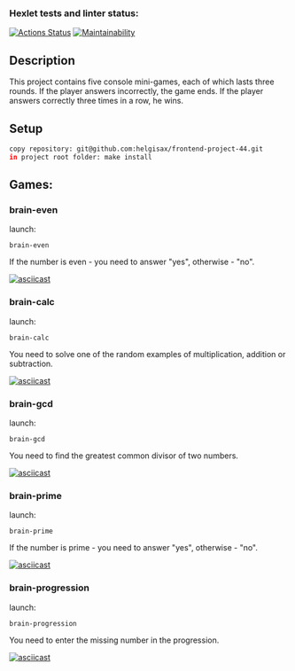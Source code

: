### Hexlet tests and linter status:
[![Actions Status](https://github.com/helgisax/frontend-project-44/workflows/hexlet-check/badge.svg)](https://github.com/helgisax/frontend-project-44/actions)
[![Maintainability](https://api.codeclimate.com/v1/badges/f5840e9eae4cdde4160c/maintainability)](https://codeclimate.com/github/helgisax/frontend-project-44/maintainability)

## Description

This project contains five console mini-games, each of which lasts three rounds. If the player answers incorrectly, the game ends. If the player answers correctly three times in a row, he wins.

## Setup

```bash
copy repository: git@github.com:helgisax/frontend-project-44.git
in project root folder: make install
```

## Games: 

### brain-even
launch:
```
brain-even
```
If the number is even - you need to answer "yes", otherwise - "no".

[![asciicast](https://asciinema.org/a/OZCHMlhHTtO7TNHt897d3S9ro.svg)](https://asciinema.org/a/OZCHMlhHTtO7TNHt897d3S9ro)


### brain-сalc
launch:
```
brain-calc
```
You need to solve one of the random examples of multiplication, addition or subtraction.

[![asciicast](https://asciinema.org/a/KgA8BjV81wwUVX3V83rki4bav.svg)](https://asciinema.org/a/KgA8BjV81wwUVX3V83rki4bav)

### brain-gcd
launch:
```
brain-gcd
```
You need to find the greatest common divisor of two numbers.

[![asciicast](https://asciinema.org/a/k7NLCKA9Y0soak1ND06jH0uV4.svg)](https://asciinema.org/a/k7NLCKA9Y0soak1ND06jH0uV4)

### brain-prime
launch:
```
brain-prime
```
If the number is prime - you need to answer "yes", otherwise - "no".

[![asciicast](https://asciinema.org/a/nfpR8QljzzHIeqiFwoRv7ZGsK.svg)](https://asciinema.org/a/nfpR8QljzzHIeqiFwoRv7ZGsK)

### brain-progression
launch:
```
brain-progression
```
You need to enter the missing number in the progression.

[![asciicast](https://asciinema.org/a/IAUn2osRc3hqXadnU5PRjSVag.svg)](https://asciinema.org/a/IAUn2osRc3hqXadnU5PRjSVag)